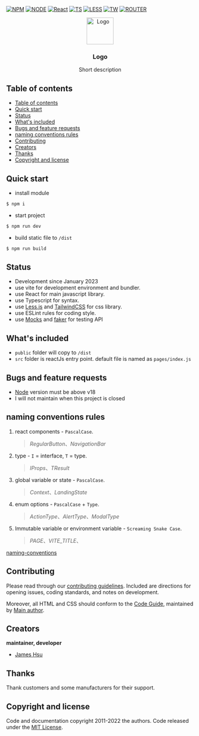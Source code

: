 [![NPM](https://img.shields.io/badge/NPM-ba443f?style=for-the-badge&logo=npm&logoColor=white)](https://www.npmjs.com/)
[![NODE](https://img.shields.io/badge/Node.js-43853D?style=for-the-badge&logo=node.js&logoColor=white)](https://nodejs.org/en/)
[![React](https://img.shields.io/badge/-ReactJs-61DAFB?style=for-the-badge&logo=react&logoColor=white)](https://zh-hant.reactjs.org/)
[![TS](https://img.shields.io/badge/Typescript-4277c0?style=for-the-badge&logo=typescript&logoColor=white)](https://www.typescriptlang.org/)
[![LESS](https://img.shields.io/badge/Less-1d365d?style=for-the-badge&logo=less&logoColor=white)](https://lesscss.org/)
[![TW](https://img.shields.io/badge/Tailwind_CSS-38B2AC?style=for-the-badge&logo=npm&logoColor=white)](https://lesscss.org/)
[![ROUTER](https://img.shields.io/badge/React_Router-CA4245?style=for-the-badge&logo=npm&logoColor=white)](https://lesscss.org/)

<p align="center">
  <a href="https://github.com/jameshsu1125">
    <img src="https://user-images.githubusercontent.com/70932507/188534539-a68734ac-9330-4fe0-bc49-5fa85116493e.png" alt="Logo" width=72 height=72>
  </a>
  <h3 align="center">Logo</h3>
  <p align="center">
    Short description   
  </p>
</p>


## Table of contents

- [Table of contents](#table-of-contents)
- [Quick start](#quick-start)
- [Status](#status)
- [What's included](#whats-included)
- [Bugs and feature requests](#bugs-and-feature-requests)
- [naming conventions rules](#naming-conventions-rules)
- [Contributing](#contributing)
- [Creators](#creators)
- [Thanks](#thanks)
- [Copyright and license](#copyright-and-license)

## Quick start

- install module

```sh
$ npm i
```

- start project

```sh
$ npm run dev
```

- build static file to `/dist`

```sh
$ npm run build
```

## Status

- Development since January 2023
- use vite for development environment and bundler.
- use React for main javascript library.
- use Typescript for syntax.
- use [Less.js](https://lesscss.org/) and [TailwindCSS](https://tailwindcss.com/) for css library.
- use ESLint rules for coding style.
- use [Mocks](https://mswjs.io/) and [faker](https://github.com/faker-js/faker#readme) for testing API

## What's included

- `public` folder will copy to `/dist`
- `src` folder is reactJs entry point. default file is named as `pages/index.js`


## Bugs and feature requests

- [Node](https://nodejs.org/en/) version must be above v18
- I will not maintain when this project is closed

## naming conventions rules

1. react components - `PascalCase`. 
    > _RegularButton_、_NavigationBar_
2. type - `I` = interface, `T` = type. 
    > _IProps_、_TResult_
3. global variable or state - `PascalCase`.
    > _Context_、_LandingState_
4. enum options - `PascalCase` + `Type`. 
    >  _ActionType_、_AlertType_、_ModalType_
5. Immutable variable or environment variable - `Screaming Snake Case`. 
    > _PAGE_、<em>VITE_TITLE</em>、

[naming-conventions](https://medium.com/@code.ceeker/naming-conventions-camel-case-pascal-case-kebab-case-and-more-dc4e515b9652)

## Contributing

Please read through our [contributing guidelines](https://github.com/github/docs/blob/main/CONTRIBUTING.md). Included are directions for opening issues, coding standards, and notes on development.

Moreover, all HTML and CSS should conform to the [Code Guide](https://github.com/airbnb/javascript), maintained by [Main author](https://github.com/jameshsu1125).

## Creators

**maintainer, developer**

- [James Hsu](https://github.com/jameshsu1125)

## Thanks

Thank customers and some manufacturers for their support.

## Copyright and license

Code and documentation copyright 2011-2022 the authors. Code released under the [MIT License](https://reponame/blob/master/LICENSE).




<!-- open -n -a /Applications/Google\ Chrome.app/Contents/MacOS/Google\ Chrome --args --user-data-dir="/tmp/chrome_dev_test" --disable-web-security -->
